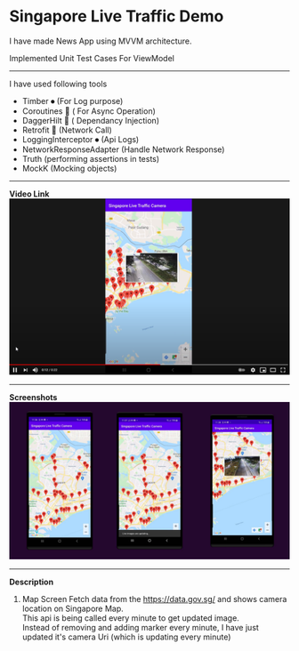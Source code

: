 # Singapore Live Traffic Demo

I have made News App using MVVM architecture.

Implemented Unit Test Cases For ViewModel


-------------------------
I have used following tools


 - Timber ⏺ (For Log purpose)
 - Coroutines 🚀 ( For Async Operation)
 - DaggerHilt 💉 ( Dependancy Injection)
 - Retrofit 📲 (Network Call)
 - LoggingInterceptor ⏺︎ (Api Logs)
 - NetworkResponseAdapter (Handle Network Response)
 - Truth (performing assertions in tests)
 - MockK (Mocking objects)
-------------------------
**Video Link**
[![Everything Is AWESOME](https://github.com/panchalamitr/SG_Live_Traffic_Demo/blob/main/screenshots/YoutubeScreen.png)](https://youtu.be/au13nsR-yiQ "Everything Is AWESOME")

-------------------------

**Screenshots**
![News App Screenshot](https://github.com/panchalamitr/SG_Live_Traffic_Demo/blob/main/screenshots/screens.jpg)

-------------------------

**Description**

1) Map Screen
Fetch data from the https://data.gov.sg/ and shows camera location on Singapore Map. </br>
This api is being called every minute to get updated image. </br>
Instead of removing and adding marker every minute, I have just updated it's camera Uri (which is updating every minute)


